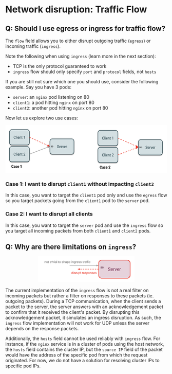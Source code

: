 # Network disruption: Traffic Flow

## Q: Should I use egress or ingress for traffic flow?

The `flow` field allows you to either disrupt outgoing traffic (`egress`) or incoming traffic (`ingress`).

Note the following when using `ingress` (learn more in the next section):
* TCP is the only protocol guaranteed to work
* `ingress` flow should only specify `port` and `protocol` fields, not `hosts`

If you are still not sure which one you should use, consider the following example. Say you have 3 pods:
* `server`: an `nginx` pod listening on 80
* `client1`: a pod hitting `nginx` on port 80
* `client2`: another pod hitting `nginx` on port 80

Now let us explore two use cases:

<p align="center"><kbd>
    <img src="../../docs/img/network_flow/cases.png" height=150 width=600 align="center" />
</kbd></p>

### Case 1: I want to disrupt `client1` without impacting `client2`

In this case, you want to target the `client1` pod only and use the `egress` flow so you target packets going from the `client1` pod to the `server` pod.

### Case 2: I want to disrupt all clients

In this case, you want to target the `server` pod and use the `ingress` flow so you target all incoming packets from both `client1` and `client2` pods.

## Q: Why are there limitations on `ingress`?

<p align="center"><kbd>
    <img src="../../docs/img/network_flow/ingress.png" height=80 width=300 />
</kbd></p>

The current implementation of the `ingress` flow is not a real filter on incoming packets but rather a filter on responses to these packets (ie. outgoing packets). During a TCP communication, when the client sends a packet to the server, the server answers with an acknowledgement packet to confirm that it received the client's packet. By disrupting this acknowledgement packet, it simulates an ingress disruption. As such, the `ingress` flow implementation will not work for UDP unless the server depends on the response packets.

Additionally, the `hosts` field cannot be used reliably with `ingress` flow. For instance, if the `nginx` service is in a cluster of pods using the host network, the `hosts` field contains the cluster IP, but the `source IP` field of the packet would have the address of the specific pod from which the request originated. For now, we do not have a solution for resolving cluster IPs to specific pod IPs.
